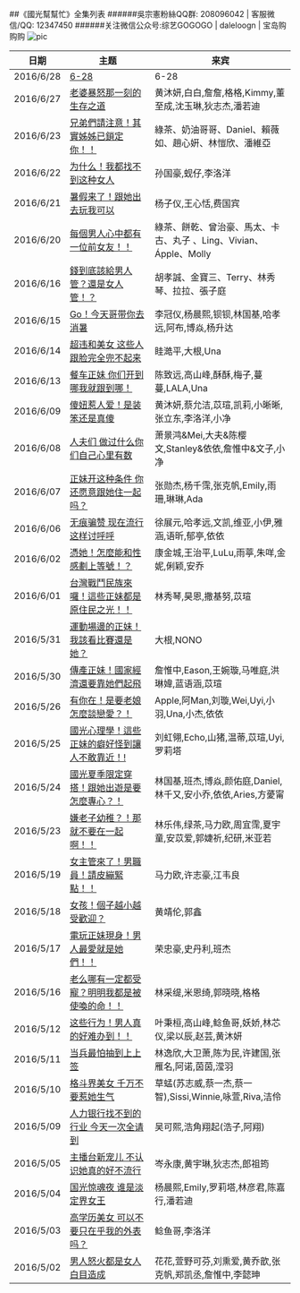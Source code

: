 ##《國光幫幫忙》全集列表
######吳宗憲粉絲QQ群: 208096042  |  客服微信/QQ: 12347450
######关注微信公众号:综艺GOGOGO | daleloogn | 宝岛购购购
![pic](http://imgsrc.baidu.com/forum/w%3D580/sign=0ee7a24dccef76093c0b99971edca301/09ac2bf0f736afc37b2299b5b419ebc4b6451212.jpg)

日期|主题|来宾
----|----|----
|2016/6/28|[6-28](http://www.acfun.tv/v/ac2852345)|6-28
|2016/6/27|[老婆暴怒那一刻的生存之道](http://www.acfun.tv/v/ac2849724)|黄沐妍,白白,詹詹,格格,Kimmy,董至成,沈玉琳,狄志杰,潘若迪
|2016/6/23|[兄弟們請注意！其實姊姊已鎖定你！！](http://www.acfun.tv/v/ac2839941)|綠茶、奶油哥哥、Daniel、賴薇如、趙心姸、林愷欣、潘維亞
|2016/6/22|[为什么！我都找不到这种女人](http://www.acfun.tv/v/ac2837616)|孙国豪,蚬仔,李洛洋
|2016/6/21|[暑假来了！跟她出去玩我可以](http://www.acfun.tv/v/ac2834572)|杨子仪,王心恬,费国宾
|2016/6/20|[每個男人心中都有一位前女友！！](http://www.acfun.tv/v/ac2832052)|綠茶、餅乾、曾治豪、馬太、卡古、丸子 、Ling、Vivian、Ápple、Molly
|2016/6/16|[錢到底該給男人管？還是女人管！？](http://www.acfun.tv/v/ac2822893)|胡孝誠、金寶三、Terry、林秀琴、拉拉、張子庭
|2016/6/15|[Go！今天哥带你去消暑](http://www.acfun.tv/v/ac2822145_3)|李冠仪,杨晨熙,钡钡,林国基,哈孝远,阿布,博焱,杨升达
|2016/6/14|[超违和美女 这些人跟脸完全兜不起来](http://www.acfun.tv/v/ac2817449)|眭澔平,大根,Una
|2016/6/13|[餐车正妹 你们开到哪我就跟到哪！](http://www.acfun.tv/v/ac2814759)|陈致远,高山峰,酥酥,梅子,蔓蔓,LALA,Una
|2016/6/09|[傻妞惹人爱！是装笨还是真傻](http://www.acfun.tv/v/ac2805156)|黄沐妍,蔡允洁,苡瑄,凯莉,小晰晰,张立东,李洛洋,小净
|2016/6/08|[人夫们 做过什么你们自己心里有数](http://www.acfun.tv/v/ac2803532_3)|萧景鸿&Mei,大夫&陈樱文,Stanley&依依,詹惟中&文子,小净
|2016/6/07|[正妹开这种条件 你还愿意跟她住一起吗？](http://www.acfun.tv/v/ac2801988_3)|张勋杰,杨千霈,张克帆,Emily,雨珊,琳琳,Ada
|2016/6/06|[无痕骗赞 现在流行这样讨呼呼](http://www.acfun.tv/v/ac2799352)|徐展元,哈孝远,文凯,维亚,小伊,雅涵,语昕,郁亭,依依
|2016/6/02|[憑她！怎麼能和性感劃上等號！？ ](http://www.acfun.tv/v/ac2788451)|康金城,王治平,LuLu,雨葶,朱咩,金妮,俐颖,安乔
|2016/6/01|[台灣戰鬥民族來囉！這些正妹都是原住民之光！！](http://www.acfun.tv/v/ac2785927_3)|林秀琴,昊恩,撒基努,苡瑄
|2016/5/31|[運動場邊的正妹！我該看比賽還是她？](http://www.acfun.tv/v/ac2785980_3)|大根,NONO
|2016/5/30|[傳產正妹！國家經濟還要靠她們起飛](http://www.acfun.tv/v/ac2781339_3)|詹惟中,Eason,王婉璇,马唯庭,洪琳媁,蓝语涵,苡瑄
|2016/5/26|[有你在！是要老娘怎麼談戀愛？！](http://www.acfun.tv/v/ac2774042)|Apple,阿Man,刘璇,Wei,Uyi,小羽,Una,小杰,依依
|2016/5/25|[國光心理學！這些正妹的癖好怪到讓人不敢靠近！!](http://www.acfun.tv/v/ac2769741_3)|刘虹翎,Echo,山猪,温蒂,苡瑄,Uyi,罗莉塔
|2016/5/24|[國光夏季限定穿搭！跟她出遊是要怎麼專心？！](http://www.acfun.tv/v/ac2767243_3)|林国基,班杰,博焱,颜佑庭,Daniel,林千又,安小乔,依依,Aries,方薆甯
|2016/5/23|[嫌老子幼稚？！那就不要在一起啊！！](http://www.acfun.tv/v/ac2765347_3)|林乐伟,绿茶,马力欧,周宜霈,夏宇童,安苡爱,郭婕祈,纪研,米亚若
|2016/5/19|[女主管來了！男職員！請皮繃緊點！！](http://www.acfun.tv/v/ac2755484_3)|马力欧,许志豪,江韦良
|2016/5/18|[女孩！個子越小越受歡迎？](http://www.acfun.tv/v/ac2754228)|黄靖伦,郭鑫
|2016/5/17|[電玩正妹現身！男人最愛就是她們！！](http://www.acfun.tv/v/ac2755593_2)|荣忠豪,史丹利,班杰
|2016/5/16|[老么哪有一定都受寵？明明我都是被使喚的命！！](http://www.acfun.tv/v/ac2747247)|林采缇,米恩绮,郭晓晓,格格
|2016/5/12|[这些行为！男人真的好难办到！！](http://www.acfun.tv/v/ac2740309_3)|叶秉桓,高山峰,鲶鱼哥,妖娇,林芯仪,梁以辰,赵芸,黄沐妍
|2016/5/11|[当兵最怕抽到上上签](http://www.acfun.tv/v/ac2734840_3)|林逸欣,大卫萧,陈为民,许建国,张雁名,阿诺,茵茵,滢羽
|2016/5/10|[格斗界美女 千万不要惹她生气](http://www.acfun.tv/v/ac2732224_3)|草蜢(苏志威,蔡一杰,蔡一智),Sissi,Winnie,咏萱,Riva,洁伶
|2016/5/09|[人力银行找不到的行业 今天一次全请到](http://www.acfun.tv/v/ac2730376)|吴可熙,浩角翔起(浩子,阿翔)
|2016/5/05|[主播台新宠儿 不认识她真的好不流行](http://www.acfun.tv/v/ac2734806_3)|岑永康,黄宇琳,狄志杰,郎祖筠
|2016/5/04|[国光惊魂夜 谁是淡定界女王](http://www.acfun.tv/v/ac2745317_3)|杨晨熙,Emily,罗莉塔,林彦君,陈嘉行,潘若迪
|2016/5/03|[高学历美女 可以不要只在乎我的外表吗？](http://www.acfun.tv/v/ac2749308_3)|鲶鱼哥,李洛洋
|2016/5/02|[男人怒火都是女人白目造成](http://www.acfun.tv/v/ac2751995_3)|花花,萱野可芬,刘熏爱,黄乔歆,张克帆,郑凯丞,詹惟中,李懿珅